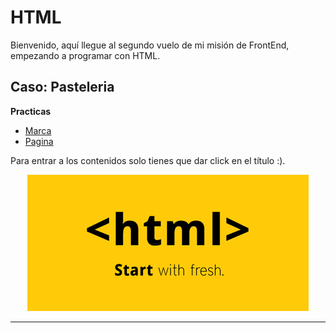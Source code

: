 # HTML
Bienvenido, aquí llegue al segundo vuelo de mi misión de FrontEnd, empezando a programar con HTML.
## Caso: Pasteleria 


**Practicas** 
- [Marca](./Marca/Logo.png)
- [Pagina](./Pasteleria/index.html)

Para entrar a los contenidos solo tienes que dar click en el título :).

<p align="center">
  <img src="Img/gif-html-4.gif"/>
</p>

---
